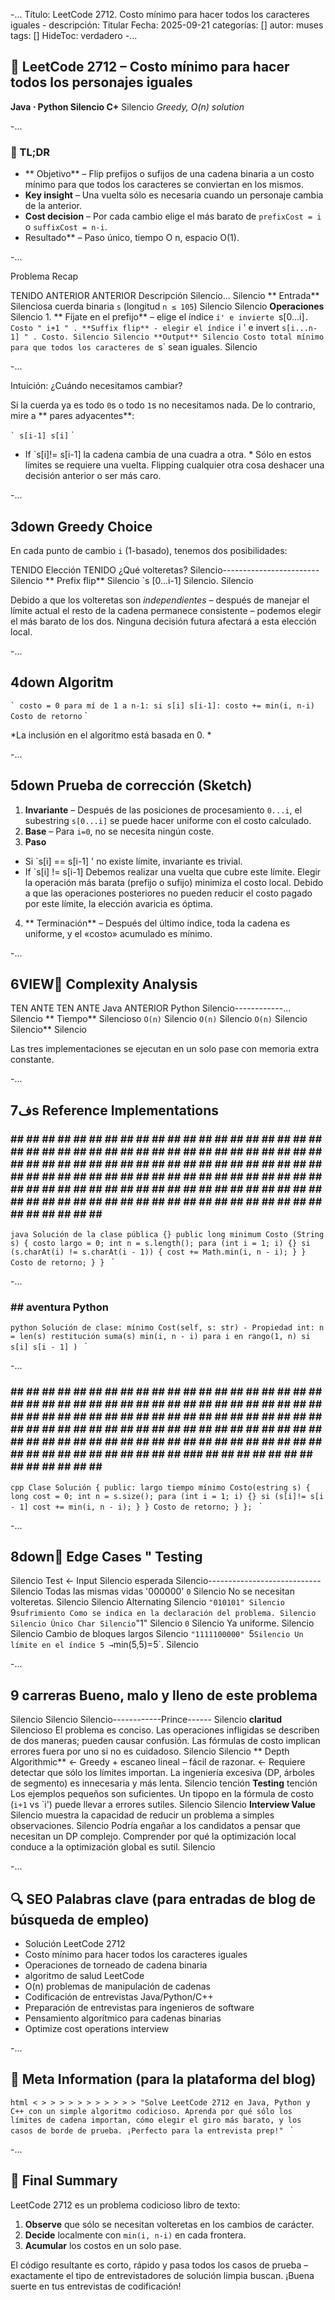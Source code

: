 -...
Título: LeetCode 2712. Costo mínimo para hacer todos los caracteres iguales -
descripción: Titular
Fecha: 2025-09-21
categorías: []
autor: muses
tags: []
HideToc: verdadero
-...
## 🚀 LeetCode 2712 – Costo mínimo para hacer todos los personajes iguales
**Java ⋅ Python Silencio C+** Silencio *Greedy, O(n) solution*

-...

### 📌 TL;DR
- ** Objetivo** – Flip prefijos o sufijos de una cadena binaria a un costo mínimo para que todos los caracteres se conviertan en los mismos.
- **Key insight** – Una vuelta sólo es necesaria cuando un personaje cambia de la anterior.
- **Cost decision** – Por cada cambio elige el más barato de `prefixCost = i` o `suffixCost = n‐i`.
- Resultado** – Paso único, tiempo O n, espacio O(1).

-...

Problema Recap

TENIDO ANTERIOR ANTERIOR Descripción
Silencio...
Silencio ** Entrada** Silenciosa cuerda binaria `s` (longitud `n ≤ 105`) Silencio
Silencio **Operaciones** Silencio 1. ** Fíjate en el prefijo** – elige el índice `i' e invierte `s[0...i]`. Costo " i+1 " . **Suffix flip** - elegir el índice `i ' e invert `s[i...n‐1] " . Costo. Silencio
Silencio **Output** Silencio Costo total mínimo para que todos los caracteres de `s` sean iguales. Silencio

-...

Intuición: ¿Cuándo necesitamos cambiar?

Si la cuerda ya es todo `0`s o todo `1`s no necesitamos nada.
De lo contrario, mire a ** pares adyacentes**:

`` `
s[i-1] s[i]
`` `

* If `s[i]!= s[i-1] la cadena cambia de una cuadra a otra. *
Sólo en estos límites se requiere una vuelta.
Flipping cualquier otra cosa deshacer una decisión anterior o ser más caro.

-...

## 3down Greedy Choice

En cada punto de cambio `i` (1-basado), tenemos dos posibilidades:

TENIDO Elección TENIDO ¿Qué volteretas?
Silencio------------------------
Silencio ** Prefix flip** Silencio `s [0...i-1]
Silencio. Silencio

Debido a que los volteretas son *independientes* – después de manejar el límite actual el resto de la cadena permanece consistente – podemos elegir el más barato de los dos.
Ninguna decisión futura afectará a esta elección local.

-...

## 4down Algoritm

`` `
costo = 0
para mí de 1 a n-1:
si s[i] s[i-1]:
costo += min(i, n-i)
Costo de retorno
`` `

*La inclusión en el algoritmo está basada en 0. *

-...

## 5down Prueba de corrección (Sketch)

1. **Invariante** – Después de las posiciones de procesamiento `0...i`, el subestring `s[0...i]` se puede hacer uniforme con el costo calculado.
2. **Base** – Para `i=0`, no se necesita ningún coste.
3. **Paso**
* Si `s[i] == s[i-1] ' no existe límite, invariante es trivial.
* If `s[i] != s[i-1] Debemos realizar una vuelta que cubre este límite.
Elegir la operación más barata (prefijo o sufijo) minimiza el costo local.
Debido a que las operaciones posteriores no pueden reducir el costo pagado por este límite, la elección avaricia es óptima.
4. ** Terminación** – Después del último índice, toda la cadena es uniforme, y el «costo» acumulado es mínimo.

-...

## 6VIEW⃣ Complexity Analysis

TEN ANTE TEN ANTE Java ANTERIOR Python
Silencio------------...
Silencio ** Tiempo** Silencioso `O(n)` Silencio `O(n)` Silencio `O(n)` Silencio
Silencio** Silencio

Las tres implementaciones se ejecutan en un solo pase con memoria extra constante.

-...

## 7فs Reference Implementations

### ## ## ## ## ## ## ## ## ## ## ## ## ## ## ## ## ## ## ## ## ## ## ## ## ## ## ## ## ## ## ## ## ## ## ## ## ## ## ## ## ## ## ## ## ## ## ## ## ## ## ## ## ## ## ## ## ## ## ## ## ## ## ## ## ## ## ## ## ## ## ## ## ## ## ## ## ## ## ## ## ## ## ## ## ## ## ## ## ## ## ## ## ## ## ## ## ## ## ## ## ## ## ## ## ## ## ## ## ## ## ## ## ## ## ## ## ## ## ## ## ## ## ## ## ## ## #

``java
Solución de la clase pública {}
public long minimum Costo (String s) {
costo largo = 0;
int n = s.length();
para (int i = 1; i) {}
si (s.charAt(i) != s.charAt(i - 1)) {
cost += Math.min(i, n - i);
}
}
Costo de retorno;
}
}
`` `

-...

### ## aventura Python

``python
Solución de clase:
mínimo Cost(self, s: str) - Propiedad int:
n = len(s)
restitución suma(s)
min(i, n - i)
para i en rango(1, n)
si s[i] s[i - 1]
)
`` `

-...

### ## ## ## ## ## ## ## ## ## ## ## ## ## ## ## ## ## ## ## ## ## ## ## ## ## ## ## ## ## ## ## ## ## ## ## ## ## ## ## ## ## ## ## ## ## ## ## ## ## ## ## ## ## ## ## ## ## ## ## ## ## ## ## ## ## ## ## ## ## ## ## ## ## ## ## ## ## ## ## ## ## ## ## ## ## ## ## ## ## ## ## ## ## ## ## ## ## ## ## ## ## ## ## ## ## ## ## ## ## ## ## ### ## ## ## ## ## ## ## ## ## ## ## ## ## ##

``cpp
Clase Solución {
public:
largo tiempo mínimo Costo(estring s) {
long cost = 0;
int n = s.size();
para (int i = 1; i) {}
si (s[i]!= s[i - 1]
cost += min(i, n - i);
}
}
Costo de retorno;
}
};
`` `

-...

## 8down⃣ Edge Cases " Testing

Silencio Test ← Input Silencio esperada
Silencio----------------------------
Silencio Todas las mismas vidas '000000' `0` Silencio No se necesitan volteretas. Silencio
Silencio Alternating Silencio `"010101" Silencio `9` sufrimiento Como se indica en la declaración del problema. Silencio
Silencio Único Char Silencio `"1" Silencio `0` Silencio Ya uniforme. Silencio
Silencio Cambio de bloques largos Silencio `"1111100000" `5` Silencio Un límite en el índice 5 → `min(5,5)=5`. Silencio

-...

## 9 carreras Bueno, malo y lleno de este problema

Silencio Silencio
Silencio------------Prince------
Silencio **claritud** Silencioso El problema es conciso. Las operaciones infligidas se describen de dos maneras; pueden causar confusión. Las fórmulas de costo implican errores fuera por uno si no es cuidadoso. Silencio
Silencio ** Depth Algorithmic** ← Greedy + escaneo lineal – fácil de razonar. ← Requiere detectar que sólo los límites importan. La ingeniería excesiva (DP, árboles de segmento) es innecesaria y más lenta. Silencio
tención **Testing** tención Los ejemplos pequeños son suficientes. Un tipopo en la fórmula de costo (`i+1` vs `i') puede llevar a errores sutiles. Silencio
Silencio **Interview Value** Silencio muestra la capacidad de reducir un problema a simples observaciones. Silencio Podría engañar a los candidatos a pensar que necesitan un DP complejo. Comprender por qué la optimización local conduce a la optimización global es sutil. Silencio

-...

## 🔍 SEO Palabras clave (para entradas de blog de búsqueda de empleo)

- Solución LeetCode 2712
- Costo mínimo para hacer todos los caracteres iguales
- Operaciones de torneado de cadena binaria
- algoritmo de salud LeetCode
- O(n) problemas de manipulación de cadenas
- Codificación de entrevistas Java/Python/C++
- Preparación de entrevistas para ingenieros de software
- Pensamiento algorítmico para cadenas binarias
- Optimize cost operations interview

-...

## 📄 Meta Information (para la plataforma del blog)

``html
< > > > > > > > > > > >
"Solve LeetCode 2712 en Java, Python y C++ con un simple algoritmo codicioso. Aprenda por qué sólo los límites de cadena importan, cómo elegir el giro más barato, y los casos de borde de prueba. ¡Perfecto para la entrevista prep!"
`` `

-...

## 📝 Final Summary

LeetCode 2712 es un problema codicioso libro de texto:
1. **Observe** que sólo se necesitan volteretas en los cambios de carácter.
2. **Decide** localmente con `min(i, n-i)` en cada frontera.
3. **Acumular** los costos en un solo pase.

El código resultante es corto, rápido y pasa todos los casos de prueba – exactamente el tipo de entrevistadores de solución limpia buscan. ¡Buena suerte en tus entrevistas de codificación!